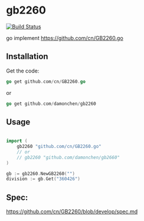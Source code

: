 # gb2260

[![Build Status](https://img.shields.io/travis/damonchen/gb2260.svg?style=flat)](https://travis-ci.org/damonchen/gb2260)


go implement https://github.com/cn/GB2260.go


## Installation

Get the code:

```go
go get github.com/cn/GB2260.go
```
or
```go
go get github.com/damonchen/gb2260
```

## Usage

```go
    
import (
    gb2260 "github.com/cn/GB2260.go"
    // or
    // gb2260 "github.com/damonchen/gb2660"
)

gb := gb2260.NewGB2260("")
division := gb.Get("360426")

```




## Spec:

https://github.com/cn/GB2260/blob/develop/spec.md
